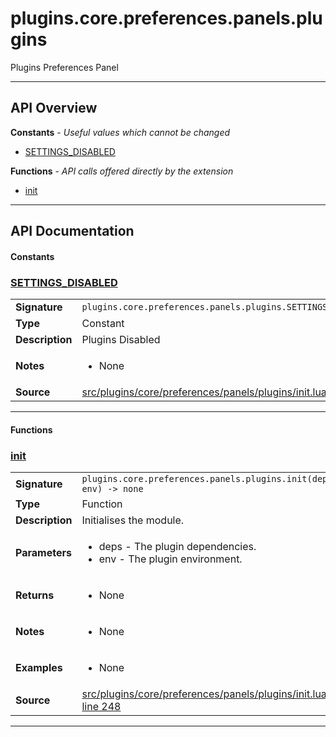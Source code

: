 # plugins.core.preferences.panels.plugins

Plugins Preferences Panel

---

## API Overview
**Constants** - _Useful values which cannot be changed_
 * [SETTINGS_DISABLED](#settings_disabled)

**Functions** - _API calls offered directly by the extension_
 * [init](#init)


---

## API Documentation

#### Constants


### [SETTINGS_DISABLED](#settings_disabled)

|                                             |                                                                                     |
| --------------------------------------------|-------------------------------------------------------------------------------------|
| **Signature**                               | `plugins.core.preferences.panels.plugins.SETTINGS_DISABLED`                                                                    |
| **Type**                                    | Constant                                                                     |
| **Description**                             | Plugins Disabled                                                                     |
| **Notes**                                   | <ul><li>None</li></ul> |
| **Source**                                  | [src/plugins/core/preferences/panels/plugins/init.lua line 26](https://github.com/CommandPost/CommandPost/blob/develop/src/plugins/core/preferences/panels/plugins/init.lua#L26) |

---

#### Functions


### [init](#init)

|                                             |                                                                                     |
| --------------------------------------------|-------------------------------------------------------------------------------------|
| **Signature**                               | `plugins.core.preferences.panels.plugins.init(deps, env) -> none`                                                                    |
| **Type**                                    | Function                                                                     |
| **Description**                             | Initialises the module.                                                                     |
| **Parameters**                              | <ul><li>deps - The plugin dependencies.</li><li>env  - The plugin environment.</li></ul> |
| **Returns**                                 | <ul><li>None</li></ul>          |
| **Notes**                                   | <ul><li>None</li></ul> |
| **Examples**                                | <ul><li>None</li></ul> |
| **Source**                                  | [src/plugins/core/preferences/panels/plugins/init.lua line 248](https://github.com/CommandPost/CommandPost/blob/develop/src/plugins/core/preferences/panels/plugins/init.lua#L248) |

---

